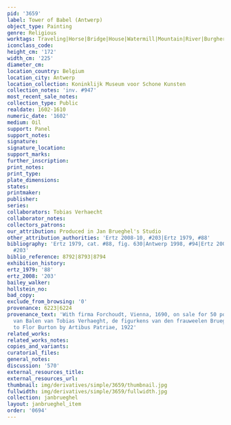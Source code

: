 ```yaml
---
pid: '3659'
label: Tower of Babel (Antwerp)
object_type: Painting
genre: Religious
worktags: Traveling|Horse|Bridge|House|Watermill|Mountain|River|Burghers|Old Testament|Boat|Road
iconclass_code:
height_cm: '172'
width_cm: '225'
diameter_cm:
location_country: Belgium
location_city: Antwerp
location_collection: Koninklijk Museum voor Schone Kunsten
collection_notes: 'inv. #947'
most_recent_sale_notes:
collection_type: Public
realdate: 1602-1610
numeric_date: '1602'
medium: Oil
support: Panel
support_notes:
signature:
signature_location:
support_marks:
further_inscription:
print_notes:
print_type:
plate_dimensions:
states:
printmaker:
publisher:
series:
collaborators: Tobias Verhaecht
collaborator_notes:
collectors_patrons:
our_attribution: Produced in Jan Brueghel's Studio
other_attribution_authorities: 'Ertz 2008-10, #203|Ertz 1979, #88'
bibliography: 'Ertz 1979, cat. #88, fig. 630|Antwerp 1998, #94|Ertz 2008-10, cat.
  #203'
biblio_reference: 8792|8793|8794
exhibition_history:
ertz_1979: '88'
ertz_2008: '203'
bailey_walker:
hollstein_no:
bad_copy:
exclude_from_browsing: '0'
provenance: 6223|6224
provenance_text: 'With firma Forchoudt, Vienna, 1690, on sale for 50 pounds:  "toren
  van Balen van Tobias Verhaeght, de figurkens van den frauweelen Bruegel".|Endowed
  to Flor Burton by Artibus Patriae, 1922'
related_works:
related_works_notes:
copies_and_variants:
curatorial_files:
general_notes:
discussion: '570'
external_resources_title:
external_resources_url:
thumbnail: img/derivatives/simple/3659/thumbnail.jpg
fullwidth: img/derivatives/simple/3659/fullwidth.jpg
collection: janbrueghel
layout: janbrueghel_item
order: '0694'
---
```

